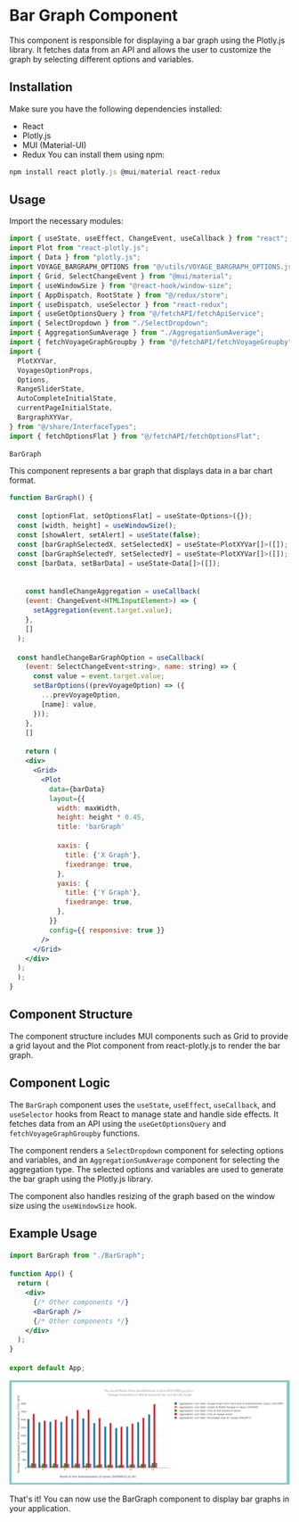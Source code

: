 # Bar Graph Component

This component is responsible for displaying a bar graph using the Plotly.js library. It fetches data from an API and allows the user to customize the graph by selecting different options and variables.

## Installation
Make sure you have the following dependencies installed:

- React
- Plotly.js
- MUI (Material-UI)
- Redux
You can install them using npm:
```js
npm install react plotly.js @mui/material react-redux
```
## Usage
Import the necessary modules:

```jsx
import { useState, useEffect, ChangeEvent, useCallback } from "react";
import Plot from "react-plotly.js";
import { Data } from "plotly.js";
import VOYAGE_BARGRAPH_OPTIONS from "@/utils/VOYAGE_BARGRAPH_OPTIONS.json";
import { Grid, SelectChangeEvent } from "@mui/material";
import { useWindowSize } from "@react-hook/window-size";
import { AppDispatch, RootState } from "@/redux/store";
import { useDispatch, useSelector } from "react-redux";
import { useGetOptionsQuery } from "@/fetchAPI/fetchApiService";
import { SelectDropdown } from "./SelectDropdown";
import { AggregationSumAverage } from "./AggregationSumAverage";
import { fetchVoyageGraphGroupby } from "@/fetchAPI/fetchVoyageGroupby";
import {
  PlotXYVar,
  VoyagesOptionProps,
  Options,
  RangeSliderState,
  AutoCompleteInitialState,
  currentPageInitialState,
  BargraphXYVar,
} from "@/share/InterfaceTypes";
import { fetchOptionsFlat } from "@/fetchAPI/fetchOptionsFlat";
```

`BarGraph`

This component represents a bar graph that displays data in a bar chart format.

```jsx
function BarGraph() {

  const [optionFlat, setOptionsFlat] = useState<Options>({});
  const [width, height] = useWindowSize();
  const [showAlert, setAlert] = useState(false);
  const [barGraphSelectedX, setSelectedX] = useState<PlotXYVar[]>([]);
  const [barGraphSelectedY, setSelectedY] = useState<PlotXYVar[]>([]);
  const [barData, setBarData] = useState<Data[]>([]);


    const handleChangeAggregation = useCallback(
    (event: ChangeEvent<HTMLInputElement>) => {
      setAggregation(event.target.value);
    },
    []
  );

  const handleChangeBarGraphOption = useCallback(
    (event: SelectChangeEvent<string>, name: string) => {
      const value = event.target.value;
      setBarOptions((prevVoyageOption) => ({
        ...prevVoyageOption,
        [name]: value,
      }));
    },
    []

    return (
    <div>
      <Grid>
        <Plot
          data={barData}
          layout={{
            width: maxWidth,
            height: height * 0.45,
            title: 'barGraph'

            xaxis: {
              title: {'X Graph'},
              fixedrange: true,
            },
            yaxis: {
              title: {'Y Graph'},
              fixedrange: true,
            },
          }}
          config={{ responsive: true }}
        />
      </Grid>
    </div>
  );
  );
}

```
## Component Structure
The component structure includes MUI components such as Grid to provide a grid layout and the Plot component from react-plotly.js to render the bar graph.

## Component Logic
The `BarGraph` component uses the `useState`, `useEffect`, `useCallback`, and `useSelector` hooks from React to manage state and handle side effects. It fetches data from an API using the `useGetOptionsQuery` and `fetchVoyageGraphGroupby` functions.

The component renders a `SelectDropdown` component for selecting options and variables, and an `AggregationSumAverage` component for selecting the aggregation type. The selected options and variables are used to generate the bar graph using the Plotly.js library.

The component also handles resizing of the graph based on the window size using the `useWindowSize` hook.

## Example Usage

```jsx
import BarGraph from "./BarGraph";

function App() {
  return (
    <div>
      {/* Other components */}
      <BarGraph />
      {/* Other components */}
    </div>
  );
}

export default App;
```
![aggregation](../../../assets/bar.png)

That's it! You can now use the BarGraph component to display bar graphs in your application.